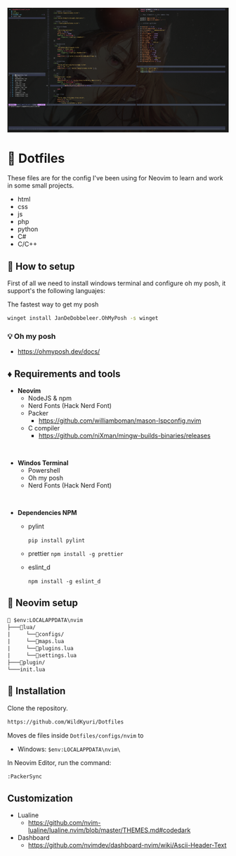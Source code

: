 ![Workspace](./doc/img/3.png)

# :city_sunset: Dotfiles

These files are for the config I've been using for Neovim to learn
and work in some small projects.

- html
- css
- js
- php
- python
- C#
- C/C++

## :eyes: How to setup

First of all we need to install windows terminal and configure oh my posh,
it support's the following languajes:

The fastest way to get my posh

```bash
winget install JanDeDobbeleer.OhMyPosh -s winget
```

### :bulb: Oh my posh

- https://ohmyposh.dev/docs/

## :diamonds: Requirements and tools

- **Neovim**
  - NodeJS & npm
  - Nerd Fonts (Hack Nerd Font)
  - Packer
    - https://github.com/williamboman/mason-lspconfig.nvim
  - C compiler
    - https://github.com/niXman/mingw-builds-binaries/releases

<br>

- **Windos Terminal**
  - Powershell
  - Oh my posh
  - Nerd Fonts (Hack Nerd Font)

<br>

- **Dependencies NPM**

  - pylint

    `pip install pylint `

  - prettier
    `npm install -g prettier`
  - eslint_d

    `npm install -g eslint_d`

## :crystal_ball: Neovim setup

```
📂 $env:LOCALAPPDATA\nvim
├───📂lua/
|     └──📂configs/
|     └──🔰maps.lua
|     └──🔰plugins.lua
|     └──🔰settings.lua
├───📂plugin/
└───init.lua
```

## :rocket: Installation

Clone the repository.

```bash
https://github.com/WildKyuri/Dotfiles
```

Moves de files inside `Dotfiles/configs/nvim` to

- Windows: `$env:LOCALAPPDATA\nvim\`

In Neovim Editor, run the command:

```bash
:PackerSync
```

## Customization

- Lualine
  - https://github.com/nvim-lualine/lualine.nvim/blob/master/THEMES.md#codedark
- Dashboard
  - https://github.com/nvimdev/dashboard-nvim/wiki/Ascii-Header-Text

<!--
Adding Snippets
https://www.youtube.com/watch?v=FmHhonPjvvA&t=5s
-->
